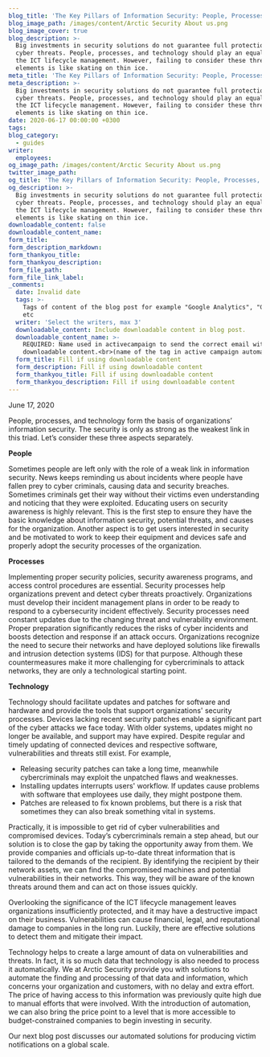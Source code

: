 ```yaml
---
blog_title: 'The Key Pillars of Information Security: People, Processes, and Technology'
blog_image_path: /images/content/Arctic Security About us.png
blog_image_cover: true
blog_description: >-
  Big investments in security solutions do not guarantee full protection from
  cyber threats. People, processes, and technology should play an equal part in
  the ICT lifecycle management. However, failing to consider these three
  elements is like skating on thin ice.
meta_title: 'The Key Pillars of Information Security: People, Processes, and Technology'
meta_description: >-
  Big investments in security solutions do not guarantee full protection from
  cyber threats. People, processes, and technology should play an equal part in
  the ICT lifecycle management. However, failing to consider these three
  elements is like skating on thin ice.
date: 2020-06-17 00:00:00 +0300
tags:
blog_category:
  - guides
writer:
  employees:
og_image_path: /images/content/Arctic Security About us.png
twitter_image_path:
og_title: 'The Key Pillars of Information Security: People, Processes, and Technology'
og_description: >-
  Big investments in security solutions do not guarantee full protection from
  cyber threats. People, processes, and technology should play an equal part in
  the ICT lifecycle management. However, failing to consider these three
  elements is like skating on thin ice.
downloadable_content: false
downloadable_content_name:
form_title:
form_description_markdown:
form_thankyou_title:
form_thankyou_description:
form_file_path:
form_file_link_label:
_comments:
  date: Invalid date
  tags: >-
    Tags of content of the blog post for example "Google Analytics", "GitHub"
    etc
  writer: 'Select the writers, max 3'
  downloadable_content: Include downloadable content in blog post.
  downloadable_content_name: >-
    REQUIRED: Name used in activecampaign to send the correct email with
    downloadable content.<br>(name of the tag in active campaign automation)
  form_title: Fill if using downloadable content
  form_description: Fill if using downloadable content
  form_thankyou_title: Fill if using downloadable content
  form_thankyou_description: Fill if using downloadable content
---
```


June 17, 2020

People, processes, and technology form the basis of organizations’ information security. The security is only as strong as the weakest link in this triad. Let’s consider these three aspects separately.&nbsp;

**People**

Sometimes people are left only with the role of a weak link in information security. News keeps reminding us about incidents where people have fallen prey to cyber criminals, causing data and security breaches. Sometimes criminals get their way without their victims even understanding and noticing that they were exploited. Educating users on security awareness is highly relevant. This is the first step to ensure they have the basic knowledge about information security, potential threats, and causes for the organization. Another aspect is to get users interested in security and be motivated to work to keep their equipment and devices safe and properly adopt the security processes of the organization.

**Processes**

Implementing proper security policies, security awareness programs, and access control procedures are essential. Security processes help organizations prevent and detect cyber threats proactively. Organizations must develop their incident management plans in order to be ready to respond to a cybersecurity incident effectively. Security processes need constant updates due to the changing threat and vulnerability environment. Proper preparation significantly reduces the risks of cyber incidents and boosts detection and response if an attack occurs. Organizations recognize the need to secure their networks and have deployed solutions like firewalls and intrusion detection systems (IDS) for that purpose. Although these countermeasures make it more challenging for cybercriminals to attack networks, they are only a technological starting point.

**Technology**

Technology should facilitate updates and patches for software and hardware and provide the tools that support organizations' security processes. Devices lacking recent security patches enable a significant part of the cyber attacks we face today. With older systems, updates might no longer be available, and support may have expired. Despite regular and timely updating of connected devices and respective software, vulnerabilities and threats still exist. For example,&nbsp;

* Releasing security patches can take a long time, meanwhile cybercriminals may exploit the unpatched flaws and weaknesses.&nbsp;
* Installing updates interrupts users' workflow. If updates cause problems with software that employees use daily, they might postpone them.
* Patches are released to fix known problems, but there is a risk that sometimes they can also break something vital in systems.

Practically, it is impossible to get rid of cyber vulnerabilities and compromised devices. Today’s cybercriminals remain a step ahead, but our solution is to close the gap by taking the opportunity away from them. We provide companies and officials up-to-date threat information that is tailored to the demands of the recipient. By identifying the recipient by their network assets, we can find the compromised machines and potential vulnerabilities in their networks. This way, they will be aware of the known threats around them and can act on those issues quickly.

Overlooking the significance of the ICT lifecycle management leaves organizations insufficiently protected, and it may have a destructive impact on their business. Vulnerabilities can cause financial, legal, and reputational damage to companies in the long run. Luckily, there are effective solutions to detect them and mitigate their impact.

Technology helps to create a large amount of data on vulnerabilities and threats. In fact, it is so much data that technology is also needed to process it automatically. We at Arctic Security provide you with solutions to automate the finding and processing of that data and information, which concerns your organization and customers, with no delay and extra effort. The price of having access to this information was previously quite high due to manual efforts that were involved. With the introduction of automation, we can also bring the price point to a level that is more accessible to budget-constrained companies to begin investing in security.

Our next blog post discusses our automated solutions for producing victim notifications on a global scale.